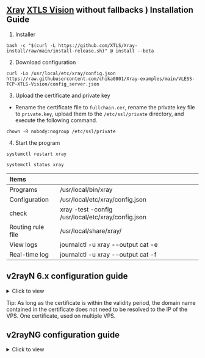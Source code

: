 ## [Xray](https://github.com/XTLS/Xray-core/releases) [XTLS Vision](https://github.com/XTLS/Xray-core/discussions/1295) without fallbacks ) Installation Guide

1. Installer

```
bash -c "$(curl -L https://github.com/XTLS/Xray-install/raw/main/install-release.sh)" @ install --beta
```

2. Download configuration

```
curl -Lo /usr/local/etc/xray/config.json https://raw.githubusercontent.com/chika0801/Xray-examples/main/VLESS-TCP-XTLS-Vision/config_server.json
```

3. Upload the certificate and private key

- Rename the certificate file to `fullchain.cer`, rename the private key file to `private.key`, upload them to the `/etc/ssl/private` directory, and execute the following command.

```
chown -R nobody:nogroup /etc/ssl/private
```

4. Start the program

```
systemctl restart xray
```

```
systemctl status xray
```

| Items | |
| :--- | :--- |
| Programs | /usr/local/bin/xray |
| Configuration | /usr/local/etc/xray/config.json |
| check | xray -test -config /usr/local/etc/xray/config.json |
| Routing rule file | /usr/local/share/xray/ |
| View logs | journalctl -u xray --output cat -e |
| Real-time log | journalctl -u xray --output cat -f |

## v2rayN 6.x configuration guide

<details><summary>Click to view</summary><br>

`server` --> `add [vless server]`

| option | value |
| :--- | :--- |
| Address | IP of the VPS |
| port (prot) | 16387 |
| User ID(id) | chika |
| Flow | xtls-rprx-vision |
| transport protocol (network) | tcp |
| TLS | tls |
| SNI | The domain name included in the certificate |
| uTLS | chrome |

</details>

Tip: As long as the certificate is within the validity period, the domain name contained in the certificate does not need to be resolved to the IP of the VPS. One certificate, used on multiple VPS.

## v2rayNG configuration guide

<details><summary>Click to view</summary><br>

| option | value |
| :--- | :--- |
| Address | IP of the VPS |
| port (prot) | 16387 |
| User ID(id) | chika |
| Flow | xtls-rprx-vision |
| transport protocol (network) | tcp |
| Transport Layer Security (tls) | tls |
| SNI | The domain name included in the certificate |
| uTLS | chrome |

</details>
